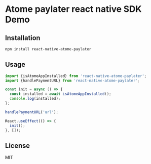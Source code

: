 # Atome paylater react native SDK Demo
## Installation

```sh
npm install react-native-atome-paylater
```

## Usage

```js
import {isAtomeAppInstalled} from 'react-native-atome-paylater';
import {handlePaymentURL} from 'react-native-atome-paylater';

const init = async () => {
  const installed = await isAtomeAppInstalled();
  console.log(installed);
};

handlePaymentURL('url');

React.useEffect(() => {
  init();
}, []);

```

## License

MIT

